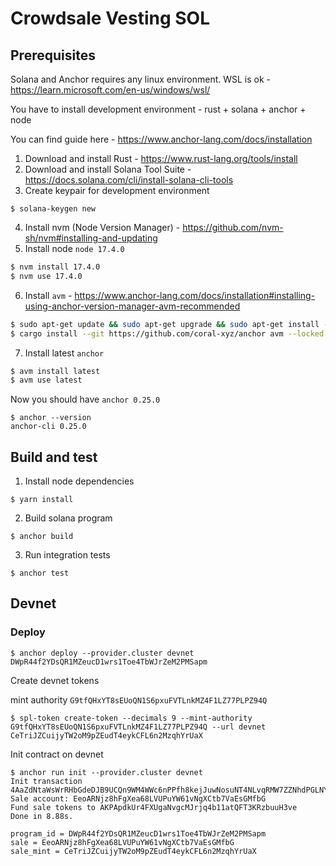 # Crowdsale Vesting SOL

## Prerequisites

Solana and Anchor requires any linux environment. WSL is ok - https://learn.microsoft.com/en-us/windows/wsl/

You have to install development environment - rust + solana + anchor + node

You can find guide here - https://www.anchor-lang.com/docs/installation

1. Download and install Rust - https://www.rust-lang.org/tools/install
2. Download and install Solana Tool Suite - https://docs.solana.com/cli/install-solana-cli-tools
3. Create keypair for development environment
```shell
$ solana-keygen new
```
4. Install nvm (Node Version Manager) - https://github.com/nvm-sh/nvm#installing-and-updating
5. Install node `node 17.4.0`
```bash
$ nvm install 17.4.0
$ nvm use 17.4.0
```
6. Install `avm` - https://www.anchor-lang.com/docs/installation#installing-using-anchor-version-manager-avm-recommended
```bash 
$ sudo apt-get update && sudo apt-get upgrade && sudo apt-get install -y pkg-config build-essential libudev-dev libssl-dev
$ cargo install --git https://github.com/coral-xyz/anchor avm --locked --force
```
7. Install latest `anchor`
```bash
$ avm install latest
$ avm use latest
```
Now you should have `anchor 0.25.0`
```
$ anchor --version
anchor-cli 0.25.0
```

## Build and test

1. Install node dependencies
```shell
$ yarn install
```
2. Build solana program
```shell
$ anchor build
```
3. Run integration tests
```shell
$ anchor test
```

## Devnet

### Deploy
```shell
$ anchor deploy --provider.cluster devnet
DWpR44f2YDsQR1MZeucD1wrs1Toe4TbWJrZeM2PMSapm
```

Create devnet tokens

mint authority `G9tfQHxYT8sEUoQN1S6pxuFVTLnkMZ4F1LZ77PLPZ94Q`
```shell
$ spl-token create-token --decimals 9 --mint-authority G9tfQHxYT8sEUoQN1S6pxuFVTLnkMZ4F1LZ77PLPZ94Q --url devnet
CeTriJZCuijyTW2oM9pZEudT4eykCFL6n2MzqhYrUaX
```

Init contract on devnet
```shell
$ anchor run init --provider.cluster devnet
Init transaction 4AaZdNtaWsWrRHbGdeDJB9UCQn9WM4WWc6nPPfh8kejJuwNosuNT4NLvqRMW7ZZNhdPGLNY7xMFKpL1cCk4kTy6Y
Sale account: EeoARNjz8hFgXea68LVUPuYW61vNgXCtb7VaEsGMfbG
Fund sale tokens to AKPApdkUr4FXUgaNvgcMJrjq4b11atQFT3KRzbuuH3ve
Done in 8.88s.
```

```
program_id = DWpR44f2YDsQR1MZeucD1wrs1Toe4TbWJrZeM2PMSapm
sale = EeoARNjz8hFgXea68LVUPuYW61vNgXCtb7VaEsGMfbG
sale_mint = CeTriJZCuijyTW2oM9pZEudT4eykCFL6n2MzqhYrUaX
```